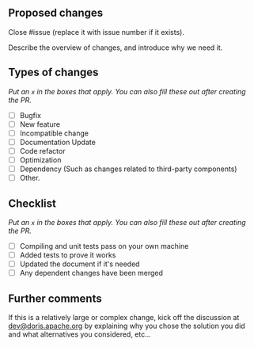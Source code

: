 ## Proposed changes

Close #issue (replace it with issue number if it exists).

Describe the overview of changes, and introduce why we need it.

## Types of changes

_Put an `x` in the boxes that apply. You can also fill these out after creating the PR._

- [ ] Bugfix
- [ ] New feature
- [ ] Incompatible change
- [ ] Documentation Update
- [ ] Code refactor
- [ ] Optimization
- [ ] Dependency (Such as changes related to third-party components)
- [ ] Other.

## Checklist

_Put an `x` in the boxes that apply. You can also fill these out after creating the PR._

- [ ] Compiling and unit tests pass on your own machine
- [ ] Added tests to prove it works
- [ ] Updated the document if it's needed
- [ ] Any dependent changes have been merged

## Further comments

If this is a relatively large or complex change, kick off the discussion at dev@doris.apache.org by explaining why you chose the solution you did and what alternatives you considered, etc...
